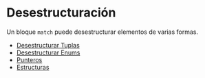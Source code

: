 # Desestructuración

Un bloque `match` puede desestructurar elementos de varias formas.

* [Desestructurar Tuplas][tuple]
* [Desestructurar Enums][enum]
* [Punteros][refs]
* [Estructuras][struct]

[enum]: destructuring/destructure_enum.md
[refs]: destructuring/destructure_pointers.md
[struct]: destructuring/destructure_structures.md
[tuple]: destructuring/destructure_tuple.md
